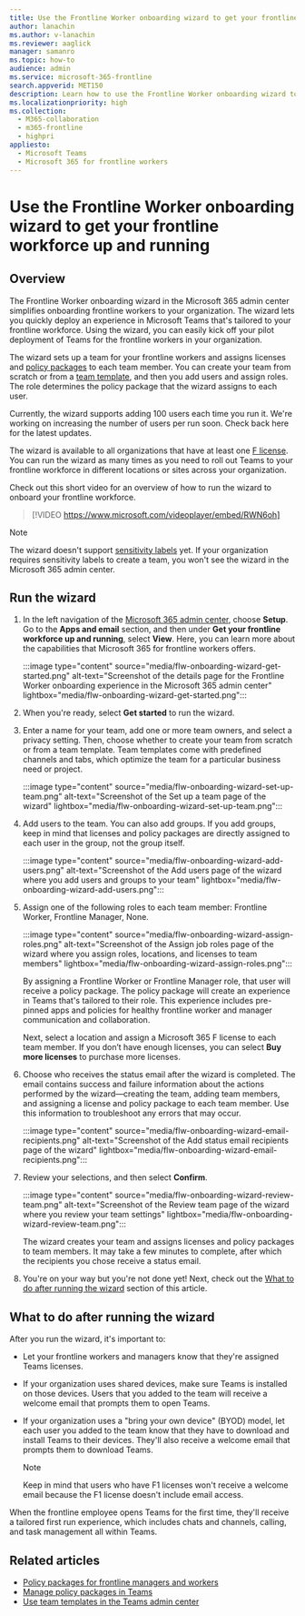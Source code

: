 ```yaml
---
title: Use the Frontline Worker onboarding wizard to get your frontline workforce up and running
author: lanachin
ms.author: v-lanachin
ms.reviewer: aaglick
manager: samanro
ms.topic: how-to
audience: admin
ms.service: microsoft-365-frontline
search.appverid: MET150
description: Learn how to use the Frontline Worker onboarding wizard to quickly deploy an experience in Teams that's tailored to frontline workers and managers in your organization.
ms.localizationpriority: high
ms.collection: 
  - M365-collaboration
  - m365-frontline
  - highpri
appliesto: 
  - Microsoft Teams
  - Microsoft 365 for frontline workers
---
```


# Use the Frontline Worker onboarding wizard to get your frontline workforce up and running

## Overview

The Frontline Worker onboarding wizard in the Microsoft 365 admin center simplifies onboarding frontline workers to your organization. The wizard lets you quickly deploy an experience in Microsoft Teams that's tailored to your frontline workforce. Using the wizard, you can easily kick off your pilot deployment of Teams for the frontline workers in your organization.

The wizard sets up a team for your frontline workers and assigns licenses and [policy packages](/microsoftteams/policy-packages-flw?bc=/microsoft-365/frontline/breadcrumb/toc.json&toc=/microsoft-365/frontline/toc.json) to each team member. You can create your team from scratch or from a [team template](/microsoftteams/get-started-with-teams-templates-in-the-admin-console), and then you add users and assign roles. The role determines the policy package that the wizard assigns to each user.

Currently, the wizard supports adding 100 users each time you run it. We're working on increasing the number of users per run soon. Check back here for the latest updates.

The wizard is available to all organizations that have at least one [F license](https://www.microsoft.com/microsoft-365/enterprise/frontline). You can run the wizard as many times as you need to roll out Teams to your frontline workforce in different locations or sites across your organization.

Check out this short video for an overview of how to run the wizard to onboard your frontline workforce.

> [!VIDEO https://www.microsoft.com/videoplayer/embed/RWN6oh]

> [!NOTE]
> The wizard doesn't support [sensitivity labels](/microsoftteams/sensitivity-labels) yet. If your organization requires sensitivity labels to create a team, you won't see the wizard in the Microsoft 365 admin center.

## Run the wizard

1. In the left navigation of the [Microsoft 365 admin center](https://admin.microsoft.com/), choose **Setup**. Go to the **Apps and email** section, and then under **Get your frontline workforce up and running**, select **View**. Here, you can learn more about the capabilities that Microsoft 365 for frontline workers offers.

    :::image type="content" source="media/flw-onboarding-wizard-get-started.png" alt-text="Screenshot of the details page for the Frontline Worker onboarding experience in the Microsoft 365 admin center" lightbox="media/flw-onboarding-wizard-get-started.png":::

2. When you're ready, select **Get started** to run the wizard.

3. Enter a name for your team, add one or more team owners, and select a privacy setting. Then, choose whether to create your team from scratch or from a team template. Team templates come with predefined channels and tabs, which optimize the team for a particular business need or project.

    :::image type="content" source="media/flw-onboarding-wizard-set-up-team.png" alt-text="Screenshot of the Set up a team page of the wizard" lightbox="media/flw-onboarding-wizard-set-up-team.png":::

4. Add users to the team. You can also add groups. If you add groups, keep in mind that licenses and policy packages are directly assigned to each user in the group, not the group itself.

    :::image type="content" source="media/flw-onboarding-wizard-add-users.png" alt-text="Screenshot of the Add users page of the wizard where you add users and groups to your team" lightbox="media/flw-onboarding-wizard-add-users.png":::

5. Assign one of the following roles to each team member: Frontline Worker, Frontline Manager, None. 
  
    :::image type="content" source="media/flw-onboarding-wizard-assign-roles.png" alt-text="Screenshot of the Assign job roles page of the wizard where you assign roles, locations, and licenses to team members" lightbox="media/flw-onboarding-wizard-assign-roles.png":::

    By assigning a Frontline Worker or Frontline Manager role, that user will receive a policy package. The policy package will create an experience in Teams that's tailored to their role. This experience includes pre-pinned apps and policies for healthy frontline worker and manager communication and collaboration.

    Next, select a location and assign a Microsoft 365 F license to each team member. If you don’t have enough licenses, you can select **Buy more licenses** to purchase more licenses.  

6. Choose who receives the status email after the wizard is completed. The email contains success and failure information about the actions performed by the wizard&mdash;creating the team, adding team members, and assigning a license and policy package to each team member. Use this information to troubleshoot any errors that may occur.

    :::image type="content" source="media/flw-onboarding-wizard-email-recipients.png" alt-text="Screenshot of the Add status email recipients page of the wizard" lightbox="media/flw-onboarding-wizard-email-recipients.png":::

7. Review your selections, and then select **Confirm**.

    :::image type="content" source="media/flw-onboarding-wizard-review-team.png" alt-text="Screenshot of the Review team page of the wizard where you review your team settings" lightbox="media/flw-onboarding-wizard-review-team.png":::

    The wizard creates your team and assigns licenses and policy packages to team members. It may take a few minutes to complete, after which the recipients you chose receive a status email.

8. You're on your way but you're not done yet! Next, check out the [What to do after running the wizard](#what-to-do-after-running-the-wizard) section of this article.

## What to do after running the wizard

After you run the wizard, it's important to:

- Let your frontline workers and managers know that they're assigned Teams licenses.
- If your organization uses shared devices, make sure Teams is installed on those devices. Users that you added to the team will receive a welcome email that prompts them to open Teams.
- If your organization uses a "bring your own device" (BYOD) model, let each user you added to the team know that they have to download and install Teams to their devices. They'll also receive a welcome email that prompts them to download Teams.

    > [!NOTE]
    > Keep in mind that users who have F1 licenses won't receive a welcome email because the F1 license doesn't include email access.  

When the frontline employee opens Teams for the first time, they'll receive a tailored first run experience, which includes chats and channels, calling, and task management all within Teams.

## Related articles

- [Policy packages for frontline managers and workers](/microsoftteams/policy-packages-flw?bc=/microsoft-365/frontline/breadcrumb/toc.json&toc=/microsoft-365/frontline/toc.json)
- [Manage policy packages in Teams](/microsoftteams/manage-policy-packages)
- [Use team templates in the Teams admin center](/microsoftteams/get-started-with-teams-templates-in-the-admin-console)
